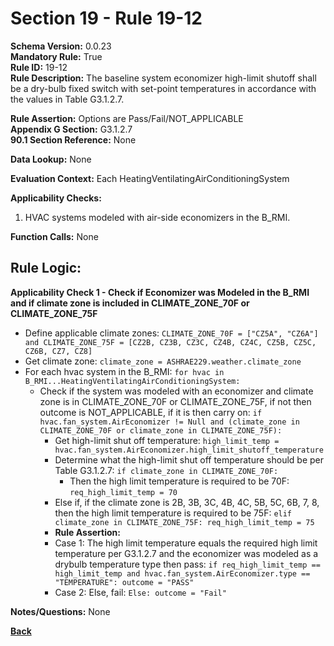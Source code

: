 # Section 19 - Rule 19-12         
**Schema Version:** 0.0.23    
**Mandatory Rule:** True    
**Rule ID:** 19-12         
**Rule Description:** The baseline system economizer high-limit shutoff shall be a dry-bulb fixed switch with set-point temperatures in accordance with the values in Table G3.1.2.7.  

**Rule Assertion:** Options are Pass/Fail/NOT_APPLICABLE   
**Appendix G Section:** G3.1.2.7       
**90.1 Section Reference:** None  

**Data Lookup:** None    

**Evaluation Context:** Each HeatingVentilatingAirConditioningSystem  

**Applicability Checks:**  
1. HVAC systems modeled with air-side economizers in the B_RMI.   
   

**Function Calls:**  None
## Rule Logic:   
**Applicability Check 1 -  Check if Economizer was Modeled in the B_RMI and if climate zone is included in CLIMATE_ZONE_70F or CLIMATE_ZONE_75F**    
- Define applicable climate zones: `CLIMATE_ZONE_70F = ["CZ5A", "CZ6A"] and CLIMATE_ZONE_75F = [CZ2B, CZ3B, CZ3C, CZ4B, CZ4C, CZ5B, CZ5C, CZ6B, CZ7, CZ8]`   
- Get climate zone: `climate_zone = ASHRAE229.weather.climate_zone`  
- For each hvac system in the B_RMI: `for hvac in B_RMI...HeatingVentilatingAirConditioningSystem:` 
    - Check if the system was modeled with an economizer and climate zone is in CLIMATE_ZONE_70F or CLIMATE_ZONE_75F, if not then outcome is NOT_APPLICABLE, if it is then carry on: `if hvac.fan_system.AirEconomizer != Null and (climate_zone in CLIMATE_ZONE_70F or climate_zone in CLIMATE_ZONE_75F):`    
        - Get high-limit shut off temperature: `high_limit_temp = hvac.fan_system.AirEconomizer.high_limit_shutoff_temperature`     
        - Determine what the high-limit shut off temperature should be per Table G3.1.2.7: `if climate_zone in CLIMATE_ZONE_70F:`  
            - Then the high limit temperature is required to be 70F: `req_high_limit_temp = 70`  
        - Else if, if the climate zone is 2B, 3B, 3C, 4B, 4C, 5B, 5C, 6B, 7, 8, then the high limit temperature is required to be 75F: `elif climate_zone in CLIMATE_ZONE_75F: req_high_limit_temp = 75`  
        - **Rule Assertion:** 
        - Case 1: The high limit temperature equals the required high limit temperature per G3.1.2.7 and the economizer was modeled as a drybulb temperature type then pass: `if req_high_limit_temp == high_limit_temp and hvac.fan_system.AirEconomizer.type == "TEMPERATURE": outcome = "PASS"`  
        - Case 2: Else, fail: `Else: outcome = "Fail"`  

**Notes/Questions:**  None  


**[Back](_toc.md)**